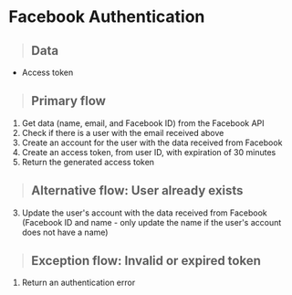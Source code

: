 # Facebook Authentication

> ## Data
* Access token

> ## Primary flow
1. Get data (name, email, and Facebook ID) from the Facebook API
2. Check if there is a user with the email received above
3. Create an account for the user with the data received from Facebook
4. Create an access token, from user ID, with expiration of 30 minutes
5. Return the generated access token

> ## Alternative flow: User already exists
3. Update the user's account with the data received from Facebook (Facebook ID and name - only update the name if the user's account does not have a name)

> ## Exception flow: Invalid or expired token
1. Return an authentication error
